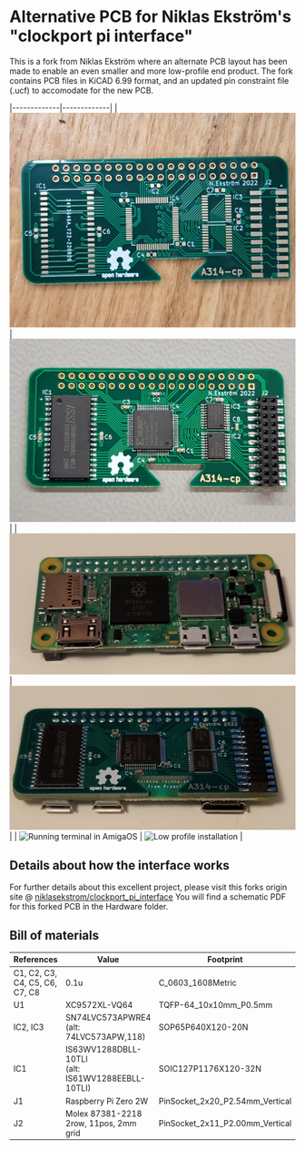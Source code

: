 # Alternative PCB for Niklas Ekström's "clockport pi interface"

This is a fork from Niklas Ekström where an alternate PCB layout has been made to enable an even smaller and more low-profile end product.
The fork contains PCB files in KiCAD 6.99 format, and an updated pin constraint file (.ucf) to accomodate for the new PCB.

|-------------|-------------|
| ![PCB](Docs/BarePCB.jpg?raw=true) | ![PCB /w components](Docs/WithCmpnt.jpg?raw=true) |
| ![Mounted with RPi Zero 2W](Docs/Top.jpg?raw=true)  | ![Bottom side](Docs/Bottom.jpg?raw=true) |
| ![Running terminal in AmigaOS](amirc.jpg?raw=true) | ![Low profile installation](InAnA1200.jpg) |

## Details about how the interface works

For further details about this excellent project, please visit this forks origin site @ [niklasekstrom/clockport_pi_interface](https://github.com/niklasekstrom/clockport_pi_interface)
You will find a schematic PDF for this forked PCB in the Hardware folder.

## Bill of materials

| References                     | Value                                                | Footprint                       | Quantity |
|--------------------------------|------------------------------------------------------|---------------------------------|----------|
| C1, C2, C3, C4, C5, C6, C7, C8 | 0.1u                                                 | C_0603_1608Metric               | 8        |
| U1                             | XC9572XL-VQ64                                        | TQFP-64_10x10mm_P0.5mm          | 1        |
| IC2, IC3                       | SN74LVC573APWRE4<br>(alt: 74LVC573APW,118)           | SOP65P640X120-20N               | 2        |
| IC1                            | IS63WV1288DBLL-10TLI<br>(alt: IS61WV1288EEBLL-10TLI) | SOIC127P1176X120-32N            | 1        |
| J1                             | Raspberry Pi Zero 2W                                 | PinSocket_2x20_P2.54mm_Vertical | 1        |
| J2                             | Molex 87381-2218<br>2row, 11pos, 2mm grid            | PinSocket_2x11_P2.00mm_Vertical | 1        |
